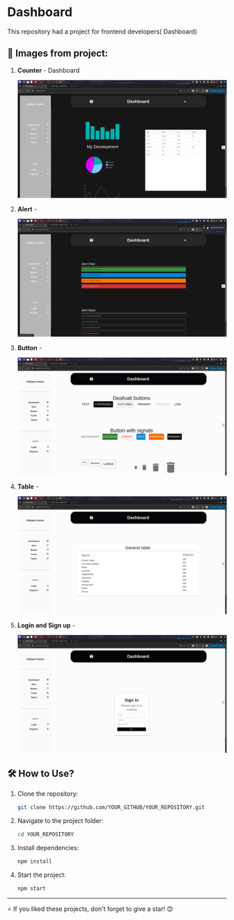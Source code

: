 # Dashboard

This repository had a project for frontend developers( Dashboard)

## 📌 Images from project:

1. **Counter** - Dashboard
   
   ![Dashboard](https://raw.githubusercontent.com/Ulyk04/dashboard-2/master/src/images/dashboard.png)

2. **Alert** - 

    ![ALert](https://raw.githubusercontent.com/Ulyk04/dashboard-2/master/src/images/dashboard2.png)
   
3. **Button** -
   
    ![Button](https://raw.githubusercontent.com/Ulyk04/dashboard-2/master/src/images/dashboard3.png)
    
5. **Table** - 

    ![Table](https://raw.githubusercontent.com/Ulyk04/dashboard-2/master/src/images/dashboard4.png)

7. **Login and Sign up** - 

    ![Login and Sign UP](https://raw.githubusercontent.com/Ulyk04/dashboard-2/master/src/images/dashboard5.png)



## 🛠️ How to Use?

1. Clone the repository:
   ```sh
   git clone https://github.com/YOUR_GITHUB/YOUR_REPOSITORY.git
   ```
2. Navigate to the project folder:
   ```sh
   cd YOUR_REPOSITORY
   ```
3. Install dependencies:
   ```sh
   npm install
   ```
4. Start the project:
   ```sh
   npm start
   ```




---

⭐ If you liked these projects, don't forget to give a star! 😊
